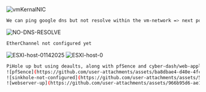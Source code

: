 ![vmKernalNIC](https://github.com/user-attachments/assets/337c34de-4b38-4ec2-987e-0f99ff7afddf)

```bash
We can ping google dns but not resolve within the vm-network => next point to a dns resolver/dns sinkhole
```
![NO-DNS-RESOLVE](https://github.com/user-attachments/assets/da06997f-8e38-4d30-a100-83e8997840f9)
```bash
EtherChannel not configured yet
```
![ESXI-host-01142025](https://github.com/user-attachments/assets/b1a88847-bc1c-4b6e-a194-cfd79e4c25f9)
![ESXI-host-0](https://github.com/user-attachments/assets/461de010-9383-4fc2-8036-45ebbe8595e9)

```bash
PiHole up but using deaults, along with pfSence and cyber-dash/web-application "review firewalls this Spring 2025 semester and test rss feed for Security Week".
![pfSence](https://github.com/user-attachments/assets/ba8dbae4-d40e-4fc9-b143-a01d392ffe6a)
![sinkhole-not-configured](https://github.com/user-attachments/assets/5ab416a0-09d4-4a79-9b20-66d2afd8b386)
![webserver-up](https://github.com/user-attachments/assets/966b95d6-ae10-44b1-b81c-b35383c57e39)
